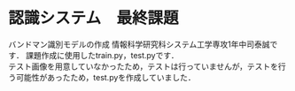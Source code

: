 # 認識システム　最終課題　
バンドマン識別モデルの作成
情報科学研究科システム工学専攻1年中司泰誠です．
課題作成に使用したtrain.py，test.pyです．  
テスト画像を用意していなかったため，テストは行っていませんが，テストを行う可能性があったため，test.pyを作成していました．
